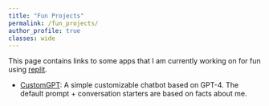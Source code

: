 ```yaml
---
title: "Fun Projects"
permalink: /fun_projects/
author_profile: true
classes: wide
---
```


This page contains links to some apps that I am currently working on for fun using <a href="https://replit.com/">replit</a>.  

- <a href="https://ai-chat-buddy-colinpawlowski7.replit.app/">CustomGPT</a>: A simple customizable chatbot based on GPT-4. The default prompt + conversation starters are based on facts about me.
